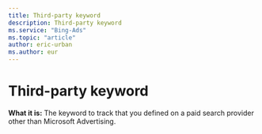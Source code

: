```yaml
---
title: Third-party keyword
description: Third-party keyword
ms.service: "Bing-Ads"
ms.topic: "article"
author: eric-urban
ms.author: eur
---
```


# Third-party keyword

**What it is:**    The keyword to track that you defined on a paid search provider other than Microsoft Advertising.


